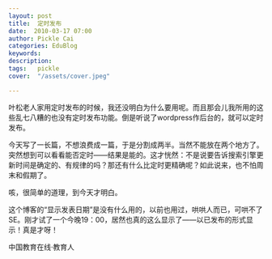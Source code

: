 ```yaml
---
layout: post  
title:  定时发布  
date:  2010-03-17 07:00  
author: Pickle Cai  
categories: EduBlog  
keywords: 
description:   
tags:	pickle   
cover:  "/assets/cover.jpeg"  

---  
```

    
叶松老人家用定时发布的时候，我还没明白为什么要用呢。而且那会儿我所用的这些乱七八糟的也没有定时发布功能。倒是听说了wordpress作后台的，就可以定时发布。



今天写了一长篇，不想浪费成一篇，于是分割成两半。当然不能放在两个地方了。突然想到可以看看能否定时——结果是能的。这才恍然：不是说要告诉搜索引擎更新时间是确定的、有规律的吗？那还有什么比定时更精确呢？如此说来，也不怕周末和假期了。



咳，很简单的道理，到今天才明白。



这个博客的“显示发表日期”是没有什么用的，以前也用过，哄哄人而已，可哄不了SE。刚才试了一个今晚19：00，居然也真的这么显示了——以已发布的形式显示！真是才呀！



		    
 中国教育在线·教育人

